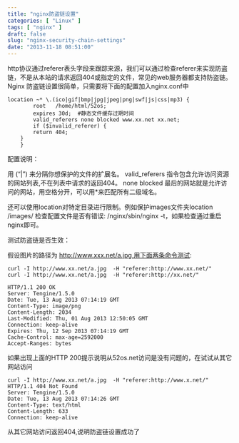 ```yaml
---
title: "nginx防盗链设置"
categories: [ "Linux" ]
tags: [ "nginx" ]
draft: false
slug: "nginx-security-chain-settings"
date: "2013-11-18 08:51:00"
---
```


http协议通过referer表头字段来跟踪来源，我们可以通过检查referer来实现防盗链，不是从本站的请求返回404或指定的文件，常见的web服务器都支持防盗链。 Nginx 防盗链设置很简单，只需要将下面的配置加入nginx.conf中

    location ~* \.(ico|gif|bmp|jpg|jpeg|png|swf|js|css|mp3) {
            root   /home/html/52os;
            expires 30d;  #静态文件缓存过期时间
            valid_referers none blocked www.xx.net xx.net;
            if ($invalid_referer) {
            return 404;
        }
        }

配置说明：

用 (“|”) 来分隔你想保护的文件的扩展名。
valid_referers 指令包含允许访问资源的网站列表,不在列表中请求的返回404。
none blocked 最后的网站就是允许访问的网站，用空格分开，可以用*来匹配所有二级域名。


<!--more-->


还可以使用location对特定目录进行限制。例如保护images文件夹location /images/
检查配置文件是否有错误: /nginx/sbin/nginx -t，如果检查通过重启nginx即可。

测试防盗链是否生效：

假设图片的路径为 http://www.xxx.net/a.jpg,用下面两条命令测试:

    curl -I http://www.xx.net/a.jpg  -H "referer:http://www.xx.net/"
    curl -I http://www.xx.net/a.jpg  -H "referer:http://xx.net/"
    
    HTTP/1.1 200 OK
    Server: Tengine/1.5.0
    Date: Tue, 13 Aug 2013 07:14:19 GMT
    Content-Type: image/png
    Content-Length: 2034
    Last-Modified: Thu, 01 Aug 2013 12:50:05 GMT
    Connection: keep-alive
    Expires: Thu, 12 Sep 2013 07:14:19 GMT
    Cache-Control: max-age=2592000
    Accept-Ranges: bytes

如果出现上面的HTTP 200提示说明从52os.net访问是没有问题的，在试试从其它网站访问

    curl -I http://www.xx.net/a.jpg  -H "referer:http://www.x.net/"
    HTTP/1.1 404 Not Found
    Server: Tengine/1.5.0
    Date: Tue, 13 Aug 2013 07:14:26 GMT
    Content-Type: text/html
    Content-Length: 633
    Connection: keep-alive

从其它网站访问返回404,说明防盗链设置成功了
